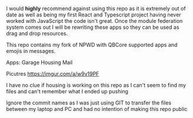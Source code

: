 I would **highly** recommend against using this repo as it is extremely out of date as well as being my first React and Typescript project having never worked with JavaScript the code isn't great. Once the module federation system comes out I will be rewriting these apps so they can be used as drag and drop resources.

This repo contains my fork of NPWD with QBCore supported apps and emojis in messages.

Apps:
Garage
Housing
Mail

Picutres
https://imgur.com/a/w9v19PF

I have no clue if housing is working on this repo as I can't seem to find my files and can't remember what I ended up pushing

Ignore the commit names as I was just using GIT to transfer the files between my laptop and PC and had no intention of making this repo public

